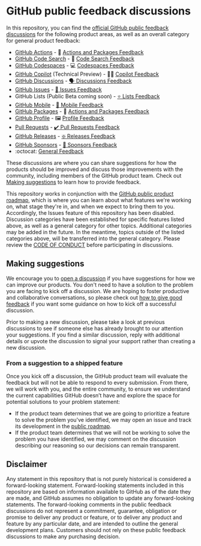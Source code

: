 # GitHub public feedback discussions

In this repository, you can find the [official GitHub public feedback discussions](https://github.com/github/feedback/discussions) for the following product areas, as well as an overall category for general product feedback:

- [GitHub Actions](https://github.com/features/actions) - :ship: [Actions and Packages Feedback](https://github.com/github/feedback/discussions/categories/actions-and-packages-feedback)
- [GitHub Code Search](https://docs.github.com/en/search-github/searching-on-github/searching-code) - :mag_right: [Code Search Feedback](https://github.com/github/feedback/discussions/categories/code-search-feedback)
- [GitHub Codespaces](https://github.com/features/codespaces) - :computer: [Codespaces Feedback](https://github.com/github/feedback/discussions/categories/codespaces-feedback)
- [GitHub Copilot](https://copilot.github.com/) (Technical Preview) - :woman_pilot: [Copilot Feedback](https://github.com/github/feedback/discussions/categories/copilot-feedback)
- [GitHub Discussions](https://github.blog/2020-05-06-new-from-satellite-2020-github-codespaces-github-discussions-securing-code-in-private-repositories-and-more/#discussions) - [:speaking_head: Discussions Feedback](https://github.com/github/feedback/discussions/categories/discussions-feedback)
- [GitHub Issues](https://github.com/features/issues) - [:octopus: Issues Feedback](https://github.com/github/feedback/discussions/categories/issues-feedback)
- GitHub Lists (Public Beta coming soon) - [:star: Lists Feedback](https://github.com/github/feedback/discussions/categories/lists-feedback)
- [GitHub Mobile](https://github.com/mobile) - [:iphone: Mobile Feedback](https://github.com/github/feedback/discussions/categories/mobile-feedback)
- [GitHub Packages](https://github.com/features/packages) - :ship: [Actions and Packages Feedback](https://github.com/github/feedback/discussions/categories/actions-and-packages-feedback)
- [GitHub Profile](https://docs.github.com/en/account-and-profile/setting-up-and-managing-your-github-profile/customizing-your-profile/about-your-profile) - :framed_picture: [Profile Feedback](https://github.com/github/feedback/discussions/categories/profile-feedback)
- [Pull Requests](https://docs.github.com/en/github/collaborating-with-pull-requests/proposing-changes-to-your-work-with-pull-requests/about-pull-requests) - [:heavy_check_mark: Pull Requests Feedback](https://github.com/github/feedback/discussions/categories/pull-requests-feedback)
- [GitHub Releases](https://docs.github.com/en/repositories/releasing-projects-on-github/automatically-generated-release-notes) - [❇️ Releases Feedback](https://github.com/github/feedback/discussions/categories/releases-feedback)
- [GitHub Sponsors](https://github.com/sponsors) - [:sparkling_heart: Sponsors Feedback](https://github.com/github/feedback/discussions/categories/sponsors-feedback)
- :octocat: [General Feedback](https://github.com/github/feedback/discussions/categories/general-feedback)

These discussions are where you can share suggestions for how the products should be improved and discuss those improvements with the community, including members of the GitHub product team. Check out [Making suggestions](#making-suggestions) to learn how to provide feedback.

This repository works in conjunction with the [GitHub public product roadmap](https://github.com/github/roadmap), which is where you can learn about what features we're working on, what stage they're in, and when we expect to bring them to you. Accordingly, the Issues feature of this repository has been disabled. Discussion categories have been established for specific features listed above, as well as a general category for other topics. Additional categories may be added in the future. In the meantime, topics outside of the listed categories above, will be transferred into the general category. Please review the [CODE OF CONDUCT](CODE_OF_CONDUCT.md) before participating in discussions.

## Making suggestions

We encourage you to [open a discussion](https://github.com/github/feedback/discussions) if you have suggestions for how we can improve our products. You don't need to have a solution to the problem you are facing to kick off a discussion. We are hoping to foster productive and collaborative conversations, so please check out [how to give good feedback](https://github.com/github/feedback/discussions/1) if you want some guidance on how to kick off a successful discussion.

Prior to making a new discussion, please take a look at previous discussions to see if someone else has already brought to our attention your suggestions. If you find a similar discussion, reply with additional details or upvote the discussion to signal your support rather than creating a new discussion.

### From a suggestion to a shipped feature

Once you kick off a discussion, the GitHub product team will evaluate the feedback but will not be able to respond to every submission. From there, we will work with you, and the entire community, to ensure we understand the current capabilities GitHub doesn’t have and explore the space for potential solutions to your problem statement:

- If the product team determines that we are going to prioritize a feature to solve the problem you've identified, we may open an issue and track its development in the [public roadmap](https://github.com/github/roadmap).
- If the product team determines that we will not be working to solve the problem you have identified, we may comment on the discussion describing our reasoning so our decisions can remain transparent.

## Disclaimer

Any statement in this repository that is not purely historical is considered a forward-looking statement. Forward-looking statements included in this repository are based on information available to GitHub as of the date they are made, and GitHub assumes no obligation to update any forward-looking statements. The forward-looking comments in the public feedback discussions do not represent a commitment, guarantee, obligation or promise to deliver any product or feature, or to deliver any product and feature by any particular date, and are intended to outline the general development plans. Customers should not rely on these public feedback discussions to make any purchasing decision.
